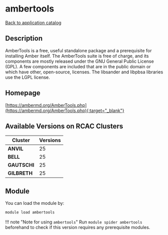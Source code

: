 # ambertools

[Back to application catalog](../app_catalog.md)

## Description

AmberTools is a free, useful standalone package and a prerequisite for installing Amber itself. The AmberTools suite is free of charge, and its components are mostly released under the GNU General Public License (GPL). A few components are included that are in the public domain or which have other, open-source, licenses. The libsander and libpbsa libraries use the LGPL license.

## Homepage

[https://ambermd.org/AmberTools.php](https://ambermd.org/AmberTools.php){:target="_blank"}

## Available Versions on RCAC Clusters

|Cluster|Versions|
|---|---|
**ANVIL**|25
**BELL**|25
**GAUTSCHI**|25
**GILBRETH**|25

## Module

You can load the module by:

```bash
module load ambertools
```

!!! note "Note for using `ambertools`"
    Run `module spider ambertools` beforehand to check if this version requires any prerequisite modules.
